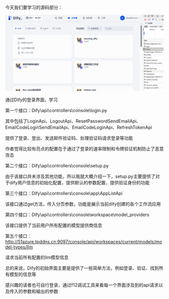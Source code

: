 今天我们要学习的源码部分：



![Dify](Day3\img\Dify.png)



通过Dify的登录界面，学习

第一个接口：Dify\api\controllers\console\login.py

其中包括了LoginApi、LogoutApi、ResetPasswordSendEmailApi、EmailCodeLoginSendEmailApi、EmailCodeLoginApi、RefreshTokenApi

提供了登录、登出、发送邮件验证码、处理验证码请求登录等功能

作者觉得比较有亮点的配置在于通过了登录的速率限制和令牌验证机制防止了恶意攻击

第二个接口：Dify\api\controllers\console\setup.py

由于该接口并未涉及其他功能，所以我就大概介绍一下，setup.py主要提供了对于dify用户信息的初始化配置，提供默认的参数配置，提供验证身份的功能

第三个接口：Dify\api\controllers\console\app\AppListApi

该接口通过get方法，传入分页参数，功能是展示当前dify创建的各个工作流应用

第四个接口：Dify\api\controllers\console\workspace\model_providers

该接口提供了当前用户所有配置的模型提供商信息

第五个接口：http://51azure.tpddns.cn:9097/console/api/workspaces/current/models/model-types/llm

请求当前所有配置的llm模型信息

总的来说，Dify的初始界面主要是提供了一些简单方法，例如登录、验证、找到所有模型的信息等

感兴趣的读者也可自行登录，通过f12调试工具来看每一个界面涉及到的api请求以及传入的参数和输出的参数

